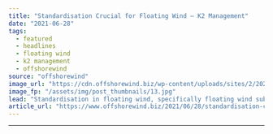 ```yaml
---
title: "Standardisation Crucial for Floating Wind – K2 Management"
date: "2021-06-28"
tags: 
  - featured
  - headlines
  - floating wind
  - k2 management
  - offshorewind
source: "offshorewind"
image_url: "https://cdn.offshorewind.biz/wp-content/uploads/sites/2/2020/12/11143006/Havvind-%C3%98yvind-Grav%C3%A5s_Woldcam_Statoil.jpg"
image_fp: "/assets/img/post_thumbnails/13.jpg"
lead: "Standardisation in floating wind, specifically floating wind substructures, is a must if this wind"
article_url: "https://www.offshorewind.biz/2021/06/28/standardisation-crucial-for-floating-wind-k2-management/"
---
```


---

